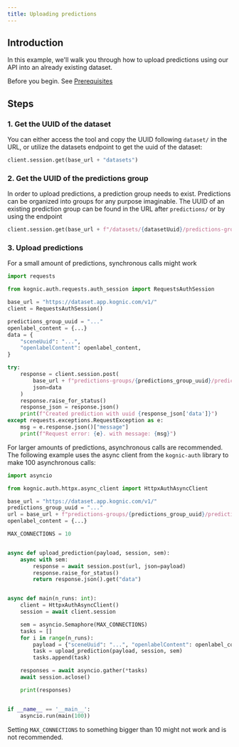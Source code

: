 ```yaml
---
title: Uploading predictions
---
```


## Introduction

In this example, we'll walk you through how to upload predictions using our API into an already existing dataset.

Before you begin. See [Prerequisites](./introduction#prerequisites)

## Steps

### 1. Get the UUID of the dataset

You can either access the tool and copy the UUID following `dataset/` in the URL, or utilize the datasets endpoint to
get the uuid of the dataset:

```python
client.session.get(base_url + "datasets")
```

### 2. Get the UUID of the predictions group    

In order to upload predictions, a prediction group needs to exist. Predictions can be organized into groups for any
purpose imaginable. The UUID of an existing prediction group can be found in the URL after `predictions/` or by using
the endpoint

```python
client.session.get(base_url + f"/datasets/{datasetUuid}/predictions-groups")
```

### 3. Upload predictions

For a small amount of predictions, synchronous calls might work

```python
import requests

from kognic.auth.requests.auth_session import RequestsAuthSession

base_url = "https://dataset.app.kognic.com/v1/"
client = RequestsAuthSession()

predictions_group_uuid = "..."
openlabel_content = {...}
data = {
    "sceneUuid": "...",
    "openlabelContent": openlabel_content,
}

try:
    response = client.session.post(
        base_url + f"predictions-groups/{predictions_group_uuid}/predictions",
        json=data
    )
    response.raise_for_status()
    response_json = response.json()
    print(f"Created prediction with uuid {response_json['data']}")
except requests.exceptions.RequestException as e:
    msg = e.response.json()["message"]
    print(f"Request error: {e}. with message: {msg}")
```

For larger amounts of predictions, asynchronous calls are recommended. The following example uses the async client from
the `kognic-auth` library to make 100 asynchronous calls:

```python
import asyncio

from kognic.auth.httpx.async_client import HttpxAuthAsyncClient

base_url = "https://dataset.app.kognic.com/v1/"
predictions_group_uuid = "..."
url = base_url + f"predictions-groups/{predictions_group_uuid}/predictions"
openlabel_content = {...}

MAX_CONNECTIONS = 10


async def upload_prediction(payload, session, sem):
    async with sem:
        response = await session.post(url, json=payload)
        response.raise_for_status()
        return response.json().get("data")


async def main(n_runs: int):
    client = HttpxAuthAsyncClient()
    session = await client.session

    sem = asyncio.Semaphore(MAX_CONNECTIONS)
    tasks = []
    for i in range(n_runs):
        payload = {"sceneUuid": "...", "openlabelContent": openlabel_content}
        task = upload_prediction(payload, session, sem)
        tasks.append(task)

    responses = await asyncio.gather(*tasks)
    await session.aclose()

    print(responses)


if __name__ == '__main__':
    asyncio.run(main(100))
```

Setting `MAX_CONNECTIONS` to something bigger than 10 might not work and is not recommended.